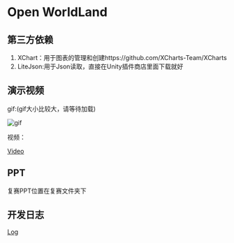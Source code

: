# Open WorldLand

## 第三方依赖

1. XChart：用于图表的管理和创建https://github.com/XCharts-Team/XCharts
2. LiteJson:用于Json读取，直接在Unity插件商店里面下载就好

## 演示视频

gif:(gif大小比较大，请等待加载)

![gif](https://github.com/YaoYao-Pig/open-homeland/blob/main/Readme/perform.gif)



视频：

[Video](./Readme/perform.mp4)

## PPT

复赛PPT位置在复赛文件夹下

## 开发日志

[Log](./Log.md)

